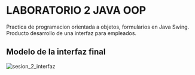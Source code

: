 # LABORATORIO 2 JAVA OOP
Practica de programacion orientada a objetos, formularios en Java Swing. Producto desarrollo de una interfaz para empleados.

## Modelo de la interfaz final
![sesion_2_interfaz](https://user-images.githubusercontent.com/63487663/189439425-d69fedbd-4ffb-4cdc-ae8e-3595e0d108ff.PNG)

